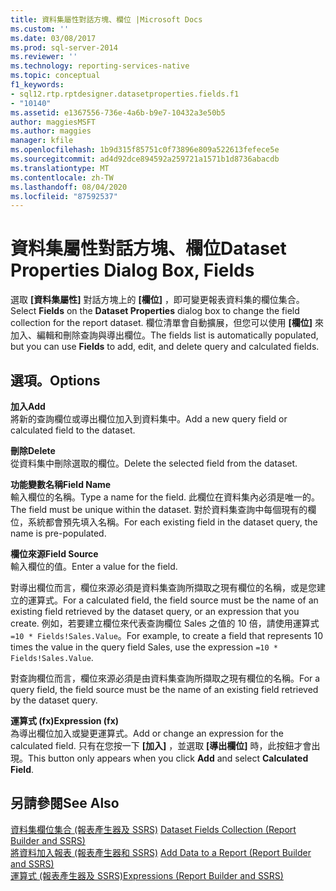 ```yaml
---
title: 資料集屬性對話方塊、欄位 |Microsoft Docs
ms.custom: ''
ms.date: 03/08/2017
ms.prod: sql-server-2014
ms.reviewer: ''
ms.technology: reporting-services-native
ms.topic: conceptual
f1_keywords:
- sql12.rtp.rptdesigner.datasetproperties.fields.f1
- "10140"
ms.assetid: e1367556-736e-4a6b-b9e7-10432a3e50b5
author: maggiesMSFT
ms.author: maggies
manager: kfile
ms.openlocfilehash: 1b9d315f85751c0f73896e809a522613fefece5e
ms.sourcegitcommit: ad4d92dce894592a259721a1571b1d8736abacdb
ms.translationtype: MT
ms.contentlocale: zh-TW
ms.lasthandoff: 08/04/2020
ms.locfileid: "87592537"
---
```

# <a name="dataset-properties-dialog-box-fields"></a><span data-ttu-id="b683e-102">資料集屬性對話方塊、欄位</span><span class="sxs-lookup"><span data-stu-id="b683e-102">Dataset Properties Dialog Box, Fields</span></span>
  <span data-ttu-id="b683e-103">選取 **[資料集屬性]** 對話方塊上的 **[欄位]** ，即可變更報表資料集的欄位集合。</span><span class="sxs-lookup"><span data-stu-id="b683e-103">Select **Fields** on the **Dataset Properties** dialog box to change the field collection for the report dataset.</span></span> <span data-ttu-id="b683e-104">欄位清單會自動擴展，但您可以使用 **[欄位]** 來加入、編輯和刪除查詢與導出欄位。</span><span class="sxs-lookup"><span data-stu-id="b683e-104">The fields list is automatically populated, but you can use **Fields** to add, edit, and delete query and calculated fields.</span></span>  
  
## <a name="options"></a><span data-ttu-id="b683e-105">選項。</span><span class="sxs-lookup"><span data-stu-id="b683e-105">Options</span></span>  
 <span data-ttu-id="b683e-106">**加入**</span><span class="sxs-lookup"><span data-stu-id="b683e-106">**Add**</span></span>  
 <span data-ttu-id="b683e-107">將新的查詢欄位或導出欄位加入到資料集中。</span><span class="sxs-lookup"><span data-stu-id="b683e-107">Add a new query field or calculated field to the dataset.</span></span>  
  
 <span data-ttu-id="b683e-108">**刪除**</span><span class="sxs-lookup"><span data-stu-id="b683e-108">**Delete**</span></span>  
 <span data-ttu-id="b683e-109">從資料集中刪除選取的欄位。</span><span class="sxs-lookup"><span data-stu-id="b683e-109">Delete the selected field from the dataset.</span></span>  
  
 <span data-ttu-id="b683e-110">**功能變數名稱**</span><span class="sxs-lookup"><span data-stu-id="b683e-110">**Field Name**</span></span>  
 <span data-ttu-id="b683e-111">輸入欄位的名稱。</span><span class="sxs-lookup"><span data-stu-id="b683e-111">Type a name for the field.</span></span> <span data-ttu-id="b683e-112">此欄位在資料集內必須是唯一的。</span><span class="sxs-lookup"><span data-stu-id="b683e-112">The field must be unique within the dataset.</span></span> <span data-ttu-id="b683e-113">對於資料集查詢中每個現有的欄位，系統都會預先填入名稱。</span><span class="sxs-lookup"><span data-stu-id="b683e-113">For each existing field in the dataset query, the name is pre-populated.</span></span>  
  
 <span data-ttu-id="b683e-114">**欄位來源**</span><span class="sxs-lookup"><span data-stu-id="b683e-114">**Field Source**</span></span>  
 <span data-ttu-id="b683e-115">輸入欄位的值。</span><span class="sxs-lookup"><span data-stu-id="b683e-115">Enter a value for the field.</span></span>  
  
 <span data-ttu-id="b683e-116">對導出欄位而言，欄位來源必須是資料集查詢所擷取之現有欄位的名稱，或是您建立的運算式。</span><span class="sxs-lookup"><span data-stu-id="b683e-116">For a calculated field, the field source must be the name of an existing field retrieved by the dataset query, or an expression that you create.</span></span> <span data-ttu-id="b683e-117">例如，若要建立欄位來代表查詢欄位 Sales 之值的 10 倍，請使用運算式 `=10 * Fields!Sales.Value`。</span><span class="sxs-lookup"><span data-stu-id="b683e-117">For example, to create a field that represents 10 times the value in the query field Sales, use the expression `=10 * Fields!Sales.Value`.</span></span>  
  
 <span data-ttu-id="b683e-118">對查詢欄位而言，欄位來源必須是由資料集查詢所擷取之現有欄位的名稱。</span><span class="sxs-lookup"><span data-stu-id="b683e-118">For a query field, the field source must be the name of an existing field retrieved by the dataset query.</span></span>  
  
 <span data-ttu-id="b683e-119">**運算式 (fx)**</span><span class="sxs-lookup"><span data-stu-id="b683e-119">**Expression (fx)**</span></span>  
 <span data-ttu-id="b683e-120">為導出欄位加入或變更運算式。</span><span class="sxs-lookup"><span data-stu-id="b683e-120">Add or change an expression for the calculated field.</span></span> <span data-ttu-id="b683e-121">只有在您按一下 **[加入]** ，並選取 **[導出欄位]** 時，此按鈕才會出現。</span><span class="sxs-lookup"><span data-stu-id="b683e-121">This button only appears when you click **Add** and select **Calculated Field**.</span></span>  
  
## <a name="see-also"></a><span data-ttu-id="b683e-122">另請參閱</span><span class="sxs-lookup"><span data-stu-id="b683e-122">See Also</span></span>  
 <span data-ttu-id="b683e-123">[資料集欄位集合 &#40;報表產生器及 SSRS&#41;](report-data/dataset-fields-collection-report-builder-and-ssrs.md) </span><span class="sxs-lookup"><span data-stu-id="b683e-123">[Dataset Fields Collection &#40;Report Builder and SSRS&#41;](report-data/dataset-fields-collection-report-builder-and-ssrs.md) </span></span>  
 <span data-ttu-id="b683e-124">[將資料加入報表 &#40;報表產生器和 SSRS&#41;](report-data/report-datasets-ssrs.md) </span><span class="sxs-lookup"><span data-stu-id="b683e-124">[Add Data to a Report &#40;Report Builder and SSRS&#41;](report-data/report-datasets-ssrs.md) </span></span>  
 [<span data-ttu-id="b683e-125">運算式 &#40;報表產生器及 SSRS&#41;</span><span class="sxs-lookup"><span data-stu-id="b683e-125">Expressions &#40;Report Builder and SSRS&#41;</span></span>](report-design/expressions-report-builder-and-ssrs.md)  
  
  
